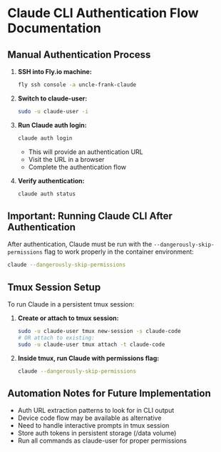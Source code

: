 # Claude CLI Authentication Flow Documentation

## Manual Authentication Process

1. **SSH into Fly.io machine:**
   ```bash
   fly ssh console -a uncle-frank-claude
   ```

2. **Switch to claude-user:**
   ```bash
   sudo -u claude-user -i
   ```

3. **Run Claude auth login:**
   ```bash
   claude auth login
   ```
   - This will provide an authentication URL
   - Visit the URL in a browser
   - Complete the authentication flow

4. **Verify authentication:**
   ```bash
   claude auth status
   ```

## Important: Running Claude CLI After Authentication

After authentication, Claude must be run with the `--dangerously-skip-permissions` flag to work properly in the container environment:

```bash
claude --dangerously-skip-permissions
```

## Tmux Session Setup

To run Claude in a persistent tmux session:

1. **Create or attach to tmux session:**
   ```bash
   sudo -u claude-user tmux new-session -s claude-code
   # OR attach to existing:
   sudo -u claude-user tmux attach -t claude-code
   ```

2. **Inside tmux, run Claude with permissions flag:**
   ```bash
   claude --dangerously-skip-permissions
   ```

## Automation Notes for Future Implementation

- Auth URL extraction patterns to look for in CLI output
- Device code flow may be available as alternative
- Need to handle interactive prompts in tmux session
- Store auth tokens in persistent storage (/data volume)
- Run all commands as claude-user for proper permissions